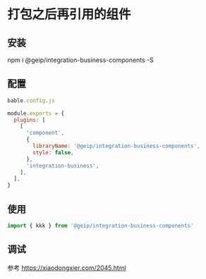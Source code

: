 # 打包之后再引用的组件

## 安装

npm i @geip/integration-business-components -S

## 配置

```js
bable.config.js

module.exports = {
  plugins: [
    [
      'component',
      {
        libraryName: '@geip/integration-business-components',
        style: false,
      },
      'integration-business',
    ],
  ],
}
```

## 使用

```js
import { kkk } from '@geip/integration-business-components'
```

## 调试

参考 https://xiaodongxier.com/2045.html
